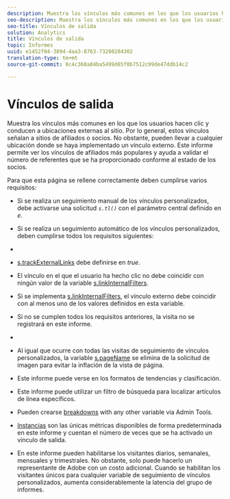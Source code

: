```yaml
---
description: Muestra los vínculos más comunes en los que los usuarios hacen clic y conducen a ubicaciones externas al sitio. Por lo general, estos vínculos señalan a sitios de afiliados o socios. No obstante, pueden llevar a cualquier ubicación donde se haya implementado un vínculo externo. Este informe permite ver los vínculos de afiliados más populares y ayuda a validar el número de referentes que se ha proporcionado conforme al estado de los socios.
seo-description: Muestra los vínculos más comunes en los que los usuarios hacen clic y conducen a ubicaciones externas al sitio. Por lo general, estos vínculos señalan a sitios de afiliados o socios. No obstante, pueden llevar a cualquier ubicación donde se haya implementado un vínculo externo. Este informe permite ver los vínculos de afiliados más populares y ayuda a validar el número de referentes que se ha proporcionado conforme al estado de los socios.
seo-title: Vínculos de salida
solution: Analytics
title: Vínculos de salida
topic: Informes
uuid: e1452f04-389d-4aa3-8763-73280284302
translation-type: tm+mt
source-git-commit: 8c4c368a84ba5499d85f0b7512c99de47ddb14c2

---
```



# Vínculos de salida

Muestra los vínculos más comunes en los que los usuarios hacen clic y conducen a ubicaciones externas al sitio. Por lo general, estos vínculos señalan a sitios de afiliados o socios. No obstante, pueden llevar a cualquier ubicación donde se haya implementado un vínculo externo. Este informe permite ver los vínculos de afiliados más populares y ayuda a validar el número de referentes que se ha proporcionado conforme al estado de los socios.

Para que esta página se rellene correctamente deben cumplirse varios requisitos:

* Si se realiza un seguimiento manual de los vínculos personalizados, debe activarse una solicitud *`s.tl()`* con el parámetro central definido en *e*.

* Si se realiza un seguimiento automático de los vínculos personalizados, deben cumplirse todos los requisitos siguientes:
* 

   * [s.trackExternalLinks](https://marketing.adobe.com/resources/help/en_US/sc/implement/c_trackexlinks.html) debe definirse en *true*.

   * El vínculo en el que el usuario ha hecho clic no debe coincidir con ningún valor de la variable [s.linkInternalFilters](https://marketing.adobe.com/resources/help/en_US/sc/implement/c_linkinfilters.html).
   * Si se implementa [s.linkInternalFilters](https://marketing.adobe.com/resources/help/en_US/sc/implement/c_linkinfilters.html), el vínculo externo debe coincidir con al menos uno de los valores definidos en esta variable.

* Si no se cumplen todos los requisitos anteriores, la visita no se registrará en este informe.

* 
* Al igual que ocurre con todas las visitas de seguimiento de vínculos personalizados, la variable [s.pageName](https://marketing.adobe.com/resources/help/en_US/sc/implement/c_pagename.html) se elimina de la solicitud de imagen para evitar la inflación de la vista de página.
* Este informe puede verse en los formatos de tendencias y clasificación.
* Este informe puede utilizar un filtro de búsqueda para localizar artículos de línea específicos.
* Pueden crearse [breakdowns](/help/analyze/reports-analytics/reports-customize/breakdowns.md) with any other variable via Admin Tools.
* [Instancias](/help/components/c-variables/c-metrics/metrics-instance.md) son las únicas métricas disponibles de forma predeterminada en este informe y cuentan el número de veces que se ha activado un vínculo de salida.
* En este informe pueden habilitarse los visitantes diarios, semanales, mensuales y trimestrales. No obstante, solo puede hacerlo un representante de Adobe con un costo adicional. Cuando se habilitan los visitantes únicos para cualquier variable de seguimiento de vínculos personalizados, aumenta considerablemente la latencia del grupo de informes.

